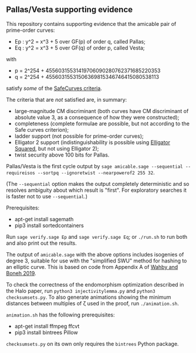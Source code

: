 Pallas/Vesta supporting evidence
--------------------------------

This repository contains supporting evidence that the amicable pair of
prime-order curves:

* Ep : y^2 = x^3 + 5 over GF(p) of order q, called Pallas;
* Eq : y^2 = x^3 + 5 over GF(q) of order p, called Vesta;

with

* p = 2^254 + 45560315531419706090280762371685220353
* q = 2^254 + 45560315531506369815346746415080538113

satisfy *some* of the [SafeCurves criteria](https://safecurves.cr.yp.to/index.html).

The criteria that are *not* satisfied are, in summary:

* large-magnitude CM discriminant (both curves have CM discriminant of absolute value 3,
  as a consequence of how they were constructed);
* completeness (complete formulae are possible, but not according to the Safe curves
  criterion);
* ladder support (not possible for prime-order curves);
* Elligator 2 support (indistinguishability is possible using
  [Elligator Squared](https://ifca.ai/pub/fc14/paper_25.pdf), but not using Elligator 2);
* twist security above 100 bits for Pallas.

Pallas/Vesta is the first cycle output by
``sage amicable.sage --sequential --requireisos --sortpq --ignoretwist --nearpowerof2 255 32``.

(The `--sequential` option makes the output completely deterministic and so resolves
ambiguity about which result is "first". For exploratory searches it is faster not to
use `--sequential`.)

Prerequisites:

* apt-get install sagemath
* pip3 install sortedcontainers

Run ``sage verify.sage Ep`` and ``sage verify.sage Eq``; or ``./run.sh`` to run both
and also print out the results.

The output of ``amicable.sage`` with the above options includes isogenies of degree 3,
suitable for use with the "simplified SWU" method for hashing to an elliptic curve.
This is based on code from Appendix A of [Wahby and Boneh 2019](https://eprint.iacr.org/2019/403.pdf).

To check the correctness of the endomorphism optimization described in the Halo paper, run
``python3 injectivitylemma.py`` and ``python3 checksumsets.py``. To also generate animations
showing the minimum distances between multiples of ζ used in the proof, run ``./animation.sh``.

``animation.sh`` has the following prerequisites:

* apt-get install ffmpeg ffcvt
* pip3 install bintrees Pillow

``checksumsets.py`` on its own only requires the ``bintrees`` Python package.

